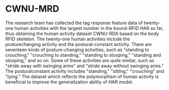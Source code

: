 # CWNU-MRD
The research team has collected the tag response feature data of twenty-one human activities with the largest number in the bound-RFID HAR so far, thus obtaining the human activity dataset CWNU-RDA based on the body RFID skeleton. The twenty-one human activities include the posturechanging activity and the postural-constant activity. There are seventeen kinds of posture-changing activities, such as "standing to crouching," "crouching to standing," "standing to stooping," "standing and stooping," and so on. Some of these activities are quite similar, such as "stride away with swinging arms" and "stride away without swinging arms." The posturalconstant activity includes "standing," "sitting," "crouching" and "lying." The dataset which reflects the polymorphism of human activity is beneficial to improve the generalization ability of HAR model.



